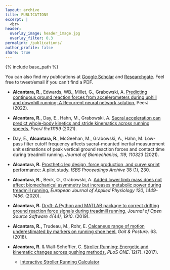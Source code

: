 ```yaml
---
layout: archive
title: PUBLICATIONS
excerpt: |
  <br>
header:
  overlay_image: header_image.jpg
  overlay_filter: 0.3
permalink: /publications/
author_profile: false
share: true
---
```

{% include base_path %}

You can also find my publications at <a href="https://scholar.google.com/citations?user=4fiwhicAAAAJ&hl=en&authuser=2">Google Scholar</a>
and <a href="https://www.researchgate.net/profile/Ryan_Alcantara">Researchgate</a>. Feel free to tweet/email if you can't find a PDF.


<!--- below converts page to collection --->
<!---
{% for post in site.publications reversed %}
  {% include archive-single.html %}
{% endfor %}
--->

* <b>Alcantara, R.</b>, Edwards, WB., Millet, G., Grabowski, A. [Predicting continuous ground reaction forces from accelerometers during uphill and downhill running: A Recurrent neural network solution.](https://doi.org/10.7717/peerj.12752) PeerJ (2022).
 
* <b>Alcantara, R.</b>, Day, E., Hahn, M., Grabowski, A. [Sacral acceleration can predict whole-body kinetics and stride kinematics across running speeds.](https://doi.org/10.7717/peerj.11199) <i>PeerJ 9:e11199</i> (2021).

*  Day, E., <b>Alcantara, R.</b>, McGeehan, M., Grabowski, A., Hahn, M. Low-pass filter cutoff frequency affects sacral-mounted inertial measurement unit estimations of peak vertical ground reaction forces and contact time during treadmill running. <i>Journal of Biomechanics, 119, 110323 </i>(2021).

* <b>Alcantara, R.</b> [Prosthetic leg design, force production, and curve sprint performance: A pilot study.](https://commons.nmu.edu/isbs/vol38/iss1/230/) <i>ISBS Proceedings Archive</i> 38 (1), 230.

* <b>Alcantara, R.,</b> Beck, O., Grabowski, A. [Added lower limb mass does not affect biomechanical asymmetry but increases metabolic
power during treadmill running.](https://link.springer.com/article/10.1007/s00421-020-04367-9) <i>European Journal of Applied Physiology 120, 1449-1456.</i> (2020). 

* <b>Alcantara, R.</b> [Dryft: A Python and MATLAB package to correct drifting ground reaction
force signals during treadmill running.](https://joss.theoj.org/papers/10.21105/joss.01910) <i>Journal of Open Source Software 4(44), 1910</i>. (2019).

* <b>Alcantara, R.,</b> Trudeau, M., Rohr, E. [Calcaneus range of motion underestimated by markers on running shoe heel.](http://alcantarar.github.io/files/Alcantara_et_al_2018.pdf) <i>Gait & Posture</i>. 63. (2018).

* <b>Alcantara, R.</b> & Wall-Scheffler, C. [Stroller Running: Energetic and kinematic changes across pushing methods.](http://alcantarar.github.io/files/Alcantara_Wall-Scheffler_2017_Stroller_Running.pdf) <i>PLoS ONE</i>. 12(7). (2017).
  * [Interactive Stroller Running Calculator](https://public.tableau.com/views/StrollerRunningCost_1/Stroller_Cost?:embed=y&:display_count=yes&:showTabs=y&:showVizHome=no)
  
  
